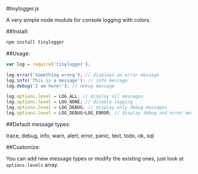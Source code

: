 #tinylogger.js

A very simple node module for console logging with colors.

##Install:

```bash
npm install tinylogger
```

##Usage:

```javascript
var log = require('tinylogger');

log.error('Something wrong'); // displays an error message
log.info('This is a message'); // info message
log.debug('I am here!'); // debug message

log.options.level = LOG_ALL; // display all messages
log.options.level = LOG_NONE; // disable logging
log.options.level = LOG_DEBUG; // display only debug messages
log.options.level = LOG_DEBUG+LOG_ERROR; // display debug and error messages
```

##Default message types:

trace, debug, info, warn, alert, error, panic, text, todo, ok, sql

##Customize:

You can add new message types or modify the existing ones, just look at `options.levels` array.


